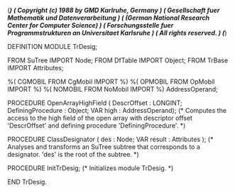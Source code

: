 (******************************************************************************)
(* Copyright (c) 1988 by GMD Karlruhe, Germany				      *)
(* Gesellschaft fuer Mathematik und Datenverarbeitung			      *)
(* (German National Research Center for Computer Science)		      *)
(* Forschungsstelle fuer Programmstrukturen an Universitaet Karlsruhe	      *)
(* All rights reserved.							      *)
(******************************************************************************)

DEFINITION MODULE TrDesig;
 
   FROM SuTree IMPORT
      Node;
   FROM DfTable IMPORT
      Object;
   FROM TrBase IMPORT
      Attributes;

%( CGMOBIL
   FROM CgMobil IMPORT
%)
%( OPMOBIL
   FROM OpMobil IMPORT
%)
%( NOMOBIL
   FROM NoMobil IMPORT
%)
      AddressOperand;
    

   PROCEDURE OpenArrayHighField
      (    DescrOffset       : LONGINT;
	   DefiningProcedure : Object;
       VAR high              : AddressOperand);
   (* Computes the access to the high field of the open array with descriptor
      offset 'DescrOffset' and defining procedure 'DefiningProcedure'.  *)

   PROCEDURE ClassDesignator
      (    des    : Node;
       VAR result : Attributes );
   (* Analyses and transforms an SuTree subtree that corresponds
       to a designator.  'des' is the root of the subtree.  *)

   PROCEDURE InitTrDesig;
   (* Initializes module TrDesig.  *)
 
END TrDesig.
